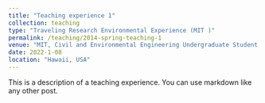 ```yaml
---
title: "Teaching experience 1"
collection: teaching
type: "Traveling Research Environmental Experience (MIT )"
permalink: /teaching/2014-spring-teaching-1
venue: "MIT, Civil and Environmental Engineering Undergraduate Student Field Study Class"
date: 2022-1-08
location: "Hawaii, USA"
---
```


This is a description of a teaching experience. You can use markdown like any other post.
